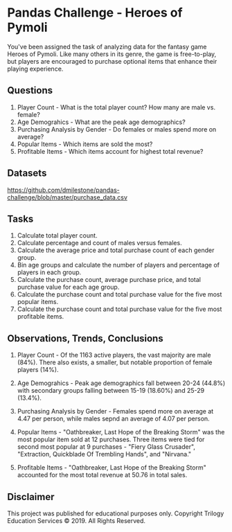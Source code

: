 # Pandas Challenge - Heroes of Pymoli
You've been assigned the task of analyzing  data for the fantasy game Heroes of Pymoli.
Like many others in its genre, the game is free-to-play, but players are encouraged to purchase optional items that enhance their playing experience. 

## Questions
1. Player Count - What is the total player count? How many are male vs. female?
2. Age Demograhics - What are the peak age demographics? 
3. Purchasing Analysis by Gender - Do females or males spend more on average? 
4. Popular Items - Which items are sold the most?
5. Profitable Items - Which items account for highest total revenue?

## Datasets
https://github.com/dmilestone/pandas-challenge/blob/master/purchase_data.csv

## Tasks
1. Calculate total player count.
2. Calculate percentage and count of males versus females. 
3. Calculate the average price and total purchase count of each gender group.
4. Bin age groups and calculate the number of players and percentage of players in each group.
5. Calculate the purchase count, average purchase price, and total purchase value for each age group.
6. Calculate the purchase count and total purchase value for the five most popular items. 
7. Calculate the purchase count and total purchase value for the five most profitable items. 


## Observations, Trends, Conclusions

1. Player Count - Of the 1163 active players, the vast majority are male (84%). There also exists, a smaller, but notable proportion of female players (14%).

2. Age Demograhics -  Peak age demographics fall between 20-24 (44.8%) with secondary groups falling between 15-19 (18.60%) and 25-29 (13.4%).

3. Purchasing Analysis by Gender - Females spend more on average at 4.47 per person, while males sepnd an average of 4.07 per person. 

4. Popular Items - "Oathbreaker, Last Hope of the Breaking Storm" was the most popular item sold at 12 purchases. Three items were tied for second most popular at 9 purchases - "Fiery Glass Crusader", "Extraction, Quickblade Of Trembling Hands", and "Nirvana." 

5. Profitable Items - "Oathbreaker, Last Hope of the Breaking Storm" accounted for the most total revenue at 50.76 in total sales. 

## Disclaimer
This project was published for educational purposes only. 
Copyright
Trilogy Education Services © 2019. All Rights Reserved.
